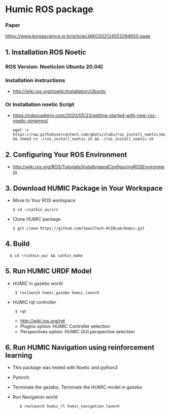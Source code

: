 # Humic ROS package
### Paper
https://www.koreascience.or.kr/article/JAKO202124553294650.page
## 1. Installation ROS Noetic

### ROS Version: Noetic(on Ubuntu 20.04)

### Installation instructions

* http://wiki.ros.org/noetic/Installation/Ubuntu

### Or Installation noetic Script
     
* https://robocademy.com/2020/05/23/getting-started-with-new-ros-noetic-ninjemys/
         
      wget -c https://raw.githubusercontent.com/qboticslabs/ros_install_noetic/master/ros_install_noetic.sh && chmod +x ./ros_install_noetic.sh && ./ros_install_noetic.sh 

## 2. Configuring Your ROS Environment

* http://wiki.ros.org/ROS/Tutorials/InstallingandConfiguringROSEnvironment

## 3. Download HUMIC Package in Your Workspace

* Move to Your ROS workspace
    
      $ cd ~/catkin_ws/src
    
* Clone HUMIC package
   
      $ git clone https://github.com/SeoulTech-HCIRLab/Humic.git

## 4. Build

      $ cd ~/catkin_ws/ && catkin_make

## 5. Run HUMIC URDF Model

* HUMIC in gazebo world

       $ roslaunch humic_gazebo humic.launch

* HUMIC rqt controller

       $ rqt
      
     * http://wiki.ros.org/rqt
     * Plugins option: HUMIC Controller selection
     * Perspectives option: HUMIC GUI.perspective selection
       
## 6. Run HUMIC Navigation using reinforcement learning
   * This package was tested with Noetic and python3
   * Pytorch

   * Terminate the gazebo, Terminate the HUMIC model in gazebo
   
   * Run Navigation world
   
            $ roslaunch humic_rl humic_navigation.launch
